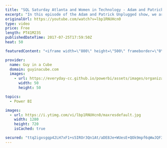 ```yaml
---
title: "SQL Saturday Atlanta and Women in Technology - Adam and Patrick Unplugged [EP5]"
excerpt: "In this episode of the Adam and Patrick Unplugged show, we are at SQL Saturday Atlanta and talked with a few folks there. We have some SSIS, some stories, and a good discussion about Women in Technology!  Tim Mitchell (@Tim_Mitchell) - 0:21  Rie Irish (@IrishSQL) - 13:30  Julie Smith (@JulieChix) - 29:17"
originalUrl: https://youtube.com/watch?v=lbp1RNUHcn0
type: video
price: Free
length: PT41M23S
publishedDateTime: 2017-07-25T17:59:50Z
heat: 50

featuredContent: "<iframe width=\"800\" height=\"500\" frameborder=\"0\" src=\"https://www.youtube.com/embed/lbp1RNUHcn0\" allow=\"accelerometer; autoplay; encrypted-media; gyroscope; picture-in-picture\" allowfullscreen></iframe>"

provider:
  name: Guy in a Cube
  domain: guyinacube.com
  images:
    - url: https://everyday-cc.github.io/powerbi/assets/images/organizations/guyinacube.com-50x50.jpg
      width: 50
      height: 50

topics:
  - Power BI

images:
  - url: https://i.ytimg.com/vi/lbp1RNUHcn0/maxresdefault.jpg
    width: 1280
    height: 720
    isCached: true

secured: "ttq2igxsgqp42LH7xF1+s5IROr3Qn1At/aDE8Je+WUesE+QOk9mpf6qWwJQF3+gC8p0aWiwuzwvk7zzlpqZgpOerhXrnNDHu4tDa9cWAhNxv5nVb/WhGKkCeeNxIqM/9bmTsW0XR665DTdkjaOyPHGWJCC/PKw1/YTmn44Go00fqHUYhCdI5gMD+gD5cMsag/o33s3oysJdrs8fNKQru/d4N7nsPxjAA/JPvegCCbYzb2lpQ7/HkQYE1F764nneiAAAAuR5p+Pq1tyfjRIAq8ktoejaPaI+Cu4DEa05rfV71TDK3LmKWxLUOLD9kaApvjHAGSNfAQ72osJtk/Uq23fiQ55CEjYROy3cR1uQnc9mZnUvRYz3xvp7Kcmwyo+3YPQmqv4U8E07fdwf1nMzlcPxeHyC1lFFfPiL8aLYczUE=;F/DlPo0LuMx6tCC17I8p4A=="
---
```


